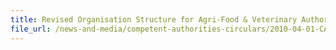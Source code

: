 ```yaml
---
title: Revised Organisation Structure for Agri-Food & Veterinary Authority (AVA) effective 1 Apr 2010 
file_url: /news-and-media/competent-authorities-circulars/2010-04-01-CA.pdf
---
```

